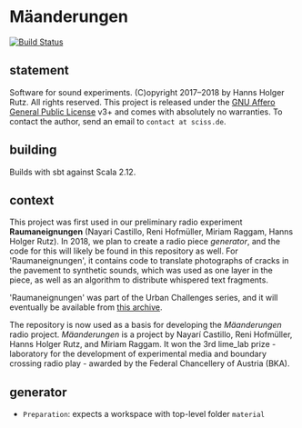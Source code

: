 # Mäanderungen

[![Build Status](https://travis-ci.org/Sciss/Maeanderungen.svg?branch=master)](https://travis-ci.org/Sciss/Maeanderungen)

## statement

Software for sound experiments. (C)opyright 2017&ndash;2018 by Hanns Holger Rutz. All rights reserved. This project is released under the
[GNU Affero General Public License](http://github.com/Sciss/Maeanderungen/blob/master/LICENSE) v3+ and comes with absolutely no warranties.
To contact the author, send an email to `contact at sciss.de`.

## building

Builds with sbt against Scala 2.12.

## context

This project was first used in our preliminary radio experiment __Raumaneignungen__ (Nayari Castillo, 
Reni Hofmüller, Miriam Raggam, Hanns Holger Rutz). In 2018, we plan to create a radio piece
_generator_, and the code for this will likely be found in this repository as well.
For 'Raumaneignungen', it contains code to translate photographs of cracks in the pavement
to synthetic sounds, which was used as one layer in the piece, as well as an algorithm to
distribute whispered text fragments.

'Raumaneignungen' was part of the Urban Challenges series, and it will eventually be available
from [this archive](https://cba.fro.at/series/urban-challenges).

The repository is now used as a basis for developing the _Mäanderungen_ radio project.
_Mäanderungen_ is a project by Nayarí Castillo, Reni Hofmüller, Hanns Holger Rutz, and Miriam Raggam.
It won the 3rd lime\_lab prize - laboratory for the development of experimental media and 
boundary crossing radio play - awarded by the Federal Chancellery of Austria (BKA).

## generator

- `Preparation`: expects a workspace with top-level folder `material`